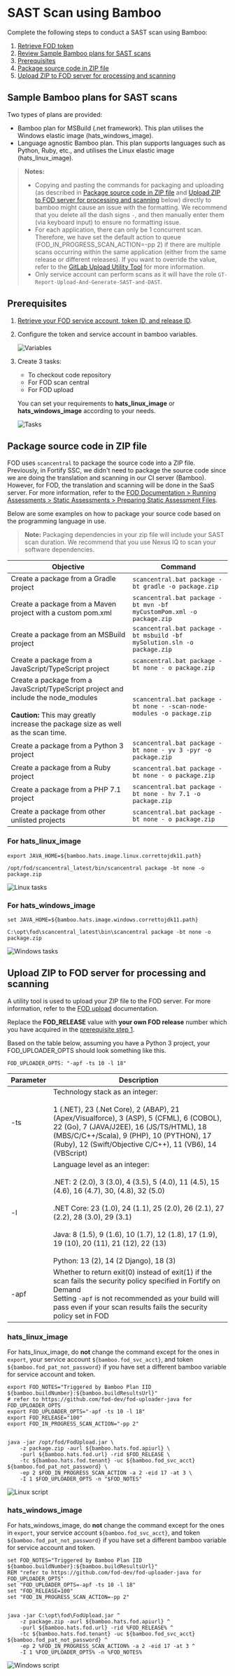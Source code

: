 # SAST Scan using Bamboo


Complete the following steps to conduct a SAST scan using Bamboo:

1. [Retrieve FOD token](fod/fod-retrieve-information)
1. [Review Sample Bamboo plans for SAST scans](#sample-bamboo-plans-for-sast-scans)
1. [Prerequisites](#prerequisites)
1. [Package source code in ZIP file](#package-source-code-in-zip-file)
1. [Upload ZIP to FOD server for processing and scanning](#upload-zip-to-fod-server-for-processing-and-scanning)

<!--1. [Generate report based on scan results](#generate-report-based-on-scan-results)-->

## Sample Bamboo plans for SAST scans

Two types of plans are provided:
- Bamboo plan for MSBuild (.net framework). This plan utilises the Windows elastic image (hats_windows_image).
- Language agnostic Bamboo plan. This plan supports languages such as Python, Ruby, etc., and utilises the Linux elastic image (hats_linux_image).


>**Notes:**
>- Copying and pasting the commands for packaging and uploading (as described in [Package source code in ZIP file](#package-source-code-in-zip-file) and [Upload ZIP to FOD server for processing and scanning](#upload-zip-to-fod-server-for-processing-and-scanning) below) directly to bamboo might cause an issue with the formatting. We recommend that you delete all the dash signs `-`, and then manually enter them (via keyboard input) to ensure no formatting issue.
>- For each application, there can only be 1 concurrent scan. Therefore, we have set the default action to queue (FOD_IN_PROGRESS_SCAN_ACTION=-pp 2) if there are multiple scans occurring within the same application (either from the same release or different releases). If you want to override the value, refer to the [GitLab Upload Utility Tool](https://github.com/fod-dev/fod-uploader-java) for more information.
>- Only service account can perform scans as it will have the role `GT-Report-Upload-And-Generate-SAST-and-DAST`.


## Prerequisites

1. [Retrieve your FOD service account, token ID, and release ID](fod/fod-retrieve-information).

1. Configure the token and service account in bamboo variables.

    ![Variables](./images/fod-bamboo-variables.png)
1. Create 3 tasks:
    - To checkout code repository
    - For FOD scan central
    - For FOD upload  
    
    You can set your requirements to **hats_linux_image** or **hats_windows_image** according to your needs.

    ![Tasks](./images/fod-bamboo-tasks.png)


## Package source code in ZIP file


FOD uses `scancentral` to package the source code into a ZIP file. Previously, in Fortify SSC, we didn't need to package the source code since we are doing the translation and scanning in our CI server (Bamboo). However, for FOD, the translation and scanning will be done in the SaaS server. For more information, refer to the [FOD Documentation > Running Assessments > Static Assessments > Preparing Static Assessment Files](https://sgp.fortify.com/Docs/en/index.htm#Running_Asmnts/Static/StaticPrep/SP_FilePrep.htm?TocPath=Running%2520Assessments%257CStatic%2520Assessments%257CPreparing%2520Static%2520Assessment%2520Files%257C_____0).

Below are some examples on how to package your source code based on the programming language in use.

> **Note:** Packaging dependencies in your zip file will include your SAST scan duration. We recommend that you use Nexus IQ to scan your software dependencies.

|Objective|Command|
|---|---|
Create a package from a Gradle project |`scancentral.bat package -bt gradle -o package.zip`
Create a package from a Maven project with a custom pom.xml|	`scancentral.bat package -bt mvn -bf myCustomPom.xml -o package.zip` 
Create a package from an MSBuild project 	|`scancentral.bat package -bt msbuild -bf mySolution.sln -o package.zip` 
Create a package from a JavaScript/TypeScript project	|`scancentral.bat package -bt none - o package.zip` 
Create a package from a JavaScript/TypeScript project and include the node_modules <br> <br> **Caution:** This may greatly increase the package size as well as the scan time.|`scancentral.bat package -bt none - -scan-node-modules -o package.zip` 
Create a package from a Python 3 project	|`scancentral.bat package -bt none - yv 3 -pyr -o package.zip` 
Create a package from a Ruby project	|`scancentral.bat package -bt none - o package.zip` 
Create a package from a PHP 7.1 project	|`scancentral.bat package -bt none - hv 7.1 -o package.zip`
Create a package from other unlisted projects	|`scancentral.bat package -bt none - o package.zip`


### For hats_linux_image

```
export JAVA_HOME=${bamboo.hats.image.linux.correttojdk11.path}
 
/opt/fod/scancentral_latest/bin/scancentral package -bt none -o package.zip

```
![Linux tasks](./images/fod-bamboo-linux-tasks.png)

### For hats_windows_image

```
set JAVA_HOME=${bamboo.hats.image.windows.correttojdk11.path}
 
C:\opt\fod\scancentral_latest\bin\scancentral package -bt none -o package.zip
```

![Windows tasks](./images/fod-bamboo-windows-tasks.png)





## Upload ZIP to FOD server for processing and scanning
A utility tool is used to upload your ZIP file to the FOD server. For more information, refer to the [FOD upload](https://github.com/fod-dev/fod-uploader-java) documentation. 

Replace the **FOD_RELEASE** value with **your own FOD release** number which you have acquired in the [prerequisite step 1](#prerequisites).

Based on the table below, assuming you have a Python 3 project, your FOD_UPLOADER_OPTS should look something like this.

```
FOD_UPLOADER_OPTS: "-apf -ts 10 -l 18"
```


|Parameter|	Description|
|---|---|
-ts	|Technology stack as an integer: <br><br>1 (.NET), 23 (.Net Core), 2 (ABAP), 21 (Apex/Visualforce), 3 (ASP), 5 (CFML), 6 (COBOL), 22 (Go), 7 (JAVA/J2EE), 16 (JS/TS/HTML), 18 (MBS/C/C++/Scala), 9 (PHP), 10 (PYTHON), 17 (Ruby), 12 (Swift/Objective C/C++), 11 (VB6), 14 (VBScript)
-l	|Language level as an integer:<br><br>.NET: 2 (2.0), 3 (3.0), 4 (3.5), 5 (4.0), 11 (4.5), 15 (4.6), 16 (4.7), 30, (4.8), 32 (5.0)<br><br>.NET Core: 23 (1.0), 24 (1.1), 25 (2.0), 26 (2.1), 27 (2.2), 28 (3.0), 29 (3.1)<br><br>Java: 8 (1.5), 9 (1.6), 10 (1.7), 12 (1.8), 17 (1.9), 19 (10), 20 (11), 21 (12), 22 (13)<br><br>Python: 13 (2), 14 (2 Django), 18 (3)
-apf|	Whether to return exit(0) instead of exit(1) if the scan fails the security policy specified in Fortify on Demand <br>Setting `-apf` is not recommended as your build will pass even if your scan results fails the security policy set in FOD



### hats_linux_image

For hats_linux_image, do **not** change the command except for the ones in `export`, your service account `${bamboo.fod_svc_acct}`, and token `${bamboo.fod_pat_not_password}` if you have set a different bamboo variable for  service account and token.

```
export FOD_NOTES="Triggered by Bamboo Plan IID ${bamboo.buildNumber}:${bamboo.buildResultsUrl}"
# refer to https://github.com/fod-dev/fod-uploader-java for FOD_UPLOADER_OPTS
export FOD_UPLOADER_OPTS="-apf -ts 10 -l 18"
export FOD_RELEASE="100"
export FOD_IN_PROGRESS_SCAN_ACTION="-pp 2"
 
 
java -jar /opt/fod/FodUpload.jar \
    -z package.zip -aurl ${bamboo.hats.fod.apiurl} \
    -purl ${bamboo.hats.fod.url} -rid $FOD_RELEASE \
    -tc ${bamboo.hats.fod.tenant} -uc ${bamboo.fod_svc_acct} ${bamboo.fod_pat_not_password} \
    -ep 2 $FOD_IN_PROGRESS_SCAN_ACTION -a 2 -eid 17 -at 3 \
    -I 1 $FOD_UPLOADER_OPTS -n "$FOD_NOTES"
```

![Linux script](./images/fod-bamboo-linux-script.png)

### hats_windows_image

For hats_windows_image, do **not** change the command except for the ones in `export`, your service account `${bamboo.fod_svc_acct}`, and token `${bamboo.fod_pat_not_password}` if you have set a different bamboo variable for service account and token.

```
set FOD_NOTES="Triggered by Bamboo Plan IID ${bamboo.buildNumber}:${bamboo.buildResultsUrl}"
REM "refer to https://github.com/fod-dev/fod-uploader-java for FOD_UPLOADER_OPTS"
set "FOD_UPLOADER_OPTS=-apf -ts 10 -l 18"
set "FOD_RELEASE=100"
set "FOD_IN_PROGRESS_SCAN_ACTION=-pp 2"
 
 
java -jar C:\opt\fod\FodUpload.jar ^
    -z package.zip -aurl ${bamboo.hats.fod.apiurl} ^
    -purl ${bamboo.hats.fod.url} -rid %FOD_RELEASE% ^
    -tc ${bamboo.hats.fod.tenant} -uc ${bamboo.fod_svc_acct} ${bamboo.fod_pat_not_password} ^
    -ep 2 %FOD_IN_PROGRESS_SCAN_ACTION% -a 2 -eid 17 -at 3 ^
    -I 1 %FOD_UPLOADER_OPTS% -n %FOD_NOTES%
```

![Windows script](./images/fod-bamboo-windows-script.png)



<!--
## Generate report based on scan results

After the scan is completed and your build passes, a report is automatically generated for your job. You can view the vulnerabilities under the **[GitLab Vulnerability Dashboard](https://docs.gitlab.com/ee/user/application_security/security_dashboard/)**.
-->